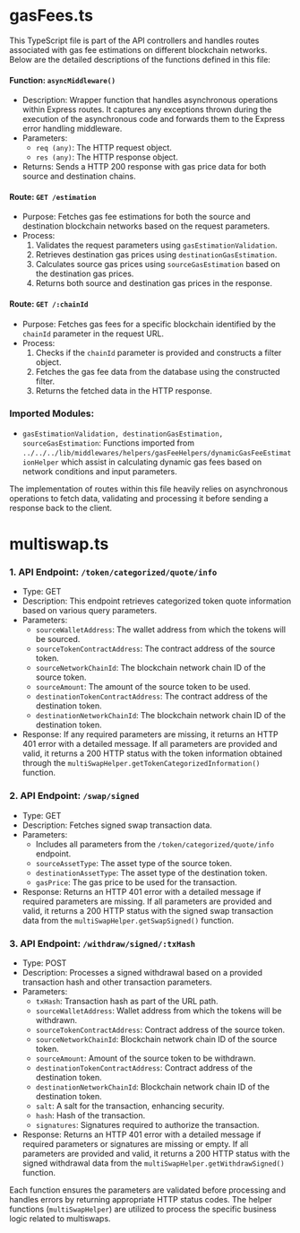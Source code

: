 # gasFees.ts

This TypeScript file is part of the API controllers and handles routes associated with gas fee estimations on different blockchain networks. Below are the detailed descriptions of the functions defined in this file:

#### Function: `asyncMiddleware()`

- Description: Wrapper function that handles asynchronous operations within Express routes. It captures any exceptions thrown during the execution of the asynchronous code and forwards them to the Express error handling middleware.
- Parameters:
  - `req (any)`: The HTTP request object.
  - `res (any)`: The HTTP response object.
- Returns: Sends a HTTP 200 response with gas price data for both source and destination chains.

#### Route: `GET /estimation`

- Purpose: Fetches gas fee estimations for both the source and destination blockchain networks based on the request parameters.
- Process:
  1.  Validates the request parameters using `gasEstimationValidation`.
  2.  Retrieves destination gas prices using `destinationGasEstimation`.
  3.  Calculates source gas prices using `sourceGasEstimation` based on the destination gas prices.
  4.  Returns both source and destination gas prices in the response.

#### Route: `GET /:chainId`

- Purpose: Fetches gas fees for a specific blockchain identified by the `chainId` parameter in the request URL.
- Process:
  1.  Checks if the `chainId` parameter is provided and constructs a filter object.
  2.  Fetches the gas fee data from the database using the constructed filter.
  3.  Returns the fetched data in the HTTP response.

### Imported Modules:

- `gasEstimationValidation, destinationGasEstimation, sourceGasEstimation`: Functions imported from `../../../lib/middlewares/helpers/gasFeeHelpers/dynamicGasFeeEstimationHelper` which assist in calculating dynamic gas fees based on network conditions and input parameters.

The implementation of routes within this file heavily relies on asynchronous operations to fetch data, validating and processing it before sending a response back to the client.

# multiswap.ts

### 1\. API Endpoint: `/token/categorized/quote/info`

- Type: GET
- Description: This endpoint retrieves categorized token quote information based on various query parameters.
- Parameters:
  - `sourceWalletAddress`: The wallet address from which the tokens will be sourced.
  - `sourceTokenContractAddress`: The contract address of the source token.
  - `sourceNetworkChainId`: The blockchain network chain ID of the source token.
  - `sourceAmount`: The amount of the source token to be used.
  - `destinationTokenContractAddress`: The contract address of the destination token.
  - `destinationNetworkChainId`: The blockchain network chain ID of the destination token.
- Response: If any required parameters are missing, it returns an HTTP 401 error with a detailed message. If all parameters are provided and valid, it returns a 200 HTTP status with the token information obtained through the `multiSwapHelper.getTokenCategorizedInformation()` function.

### 2\. API Endpoint: `/swap/signed`

- Type: GET
- Description: Fetches signed swap transaction data.
- Parameters:
  - Includes all parameters from the `/token/categorized/quote/info` endpoint.
  - `sourceAssetType`: The asset type of the source token.
  - `destinationAssetType`: The asset type of the destination token.
  - `gasPrice`: The gas price to be used for the transaction.
- Response: Returns an HTTP 401 error with a detailed message if required parameters are missing. If all parameters are provided and valid, it returns a 200 HTTP status with the signed swap transaction data from the `multiSwapHelper.getSwapSigned()` function.

### 3\. API Endpoint: `/withdraw/signed/:txHash`

- Type: POST
- Description: Processes a signed withdrawal based on a provided transaction hash and other transaction parameters.
- Parameters:
  - `txHash`: Transaction hash as part of the URL path.
  - `sourceWalletAddress`: Wallet address from which the tokens will be withdrawn.
  - `sourceTokenContractAddress`: Contract address of the source token.
  - `sourceNetworkChainId`: Blockchain network chain ID of the source token.
  - `sourceAmount`: Amount of the source token to be withdrawn.
  - `destinationTokenContractAddress`: Contract address of the destination token.
  - `destinationNetworkChainId`: Blockchain network chain ID of the destination token.
  - `salt`: A salt for the transaction, enhancing security.
  - `hash`: Hash of the transaction.
  - `signatures`: Signatures required to authorize the transaction.
- Response: Returns an HTTP 401 error with a detailed message if required parameters or signatures are missing or empty. If all parameters are provided and valid, it returns a 200 HTTP status with the signed withdrawal data from the `multiSwapHelper.getWithdrawSigned()` function.

Each function ensures the parameters are validated before processing and handles errors by returning appropriate HTTP status codes. The helper functions (`multiSwapHelper`) are utilized to process the specific business logic related to multiswaps.

